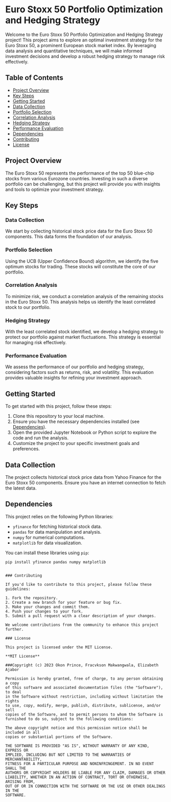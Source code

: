 # Euro Stoxx 50 Portfolio Optimization and Hedging Strategy

Welcome to the Euro Stoxx 50 Portfolio Optimization and Hedging Strategy project! This project aims to explore an optimal investment strategy for the Euro Stoxx 50, a prominent European stock market index. By leveraging data analysis and quantitative techniques, we will make informed investment decisions and develop a robust hedging strategy to manage risk effectively.

## Table of Contents

- [Project Overview](#project-overview)
- [Key Steps](#key-steps)
- [Getting Started](#getting-started)
- [Data Collection](#data-collection)
- [Portfolio Selection](#portfolio-selection)
- [Correlation Analysis](#correlation-analysis)
- [Hedging Strategy](#hedging-strategy)
- [Performance Evaluation](#performance-evaluation)
- [Dependencies](#dependencies)
- [Contributing](#contributing)
- [License](#license)

## Project Overview

The Euro Stoxx 50 represents the performance of the top 50 blue-chip stocks from various Eurozone countries. Investing in such a diverse portfolio can be challenging, but this project will provide you with insights and tools to optimize your investment strategy.

## Key Steps

### Data Collection

We start by collecting historical stock price data for the Euro Stoxx 50 components. This data forms the foundation of our analysis.

### Portfolio Selection

Using the UCB (Upper Confidence Bound) algorithm, we identify the five optimum stocks for trading. These stocks will constitute the core of our portfolio.

### Correlation Analysis

To minimize risk, we conduct a correlation analysis of the remaining stocks in the Euro Stoxx 50. This analysis helps us identify the least correlated stock to our portfolio.

### Hedging Strategy

With the least correlated stock identified, we develop a hedging strategy to protect our portfolio against market fluctuations. This strategy is essential for managing risk effectively.

### Performance Evaluation

We assess the performance of our portfolio and hedging strategy, considering factors such as returns, risk, and volatility. This evaluation provides valuable insights for refining your investment approach.

## Getting Started

To get started with this project, follow these steps:

1. Clone this repository to your local machine.
2. Ensure you have the necessary dependencies installed (see [Dependencies](#dependencies)).
3. Open the provided Jupyter Notebook or Python script to explore the code and run the analysis.
4. Customize the project to your specific investment goals and preferences.

## Data Collection

The project collects historical stock price data from Yahoo Finance for the Euro Stoxx 50 components. Ensure you have an internet connection to fetch the latest data.

## Dependencies

This project relies on the following Python libraries:

- `yfinance` for fetching historical stock data.
- `pandas` for data manipulation and analysis.
- `numpy` for numerical computations.
- `matplotlib` for data visualization.

You can install these libraries using `pip`:

```shell
pip install yfinance pandas numpy matplotlib


### Contributing

If you'd like to contribute to this project, please follow these guidelines:

1. Fork the repository.
2. Create a new branch for your feature or bug fix.
3. Make your changes and commit them.
4. Push your changes to your fork.
5. Submit a pull request with a clear description of your changes.

We welcome contributions from the community to enhance this project further.

### License

This project is licensed under the MIT License.

**MIT License**

###Copyright (c) 2023 Okon Prince, Fracvkson Makwangwala, Elizabeth Ajabor

Permission is hereby granted, free of charge, to any person obtaining a copy
of this software and associated documentation files (the "Software"), to deal
in the Software without restriction, including without limitation the rights
to use, copy, modify, merge, publish, distribute, sublicense, and/or sell
copies of the Software, and to permit persons to whom the Software is
furnished to do so, subject to the following conditions:

The above copyright notice and this permission notice shall be included in all
copies or substantial portions of the Software.

THE SOFTWARE IS PROVIDED "AS IS", WITHOUT WARRANTY OF ANY KIND, EXPRESS OR
IMPLIED, INCLUDING BUT NOT LIMITED TO THE WARRANTIES OF MERCHANTABILITY,
FITNESS FOR A PARTICULAR PURPOSE AND NONINFRINGEMENT. IN NO EVENT SHALL THE
AUTHORS OR COPYRIGHT HOLDERS BE LIABLE FOR ANY CLAIM, DAMAGES OR OTHER
LIABILITY, WHETHER IN AN ACTION OF CONTRACT, TORT OR OTHERWISE, ARISING FROM,
OUT OF OR IN CONNECTION WITH THE SOFTWARE OR THE USE OR OTHER DEALINGS IN THE
SOFTWARE.


